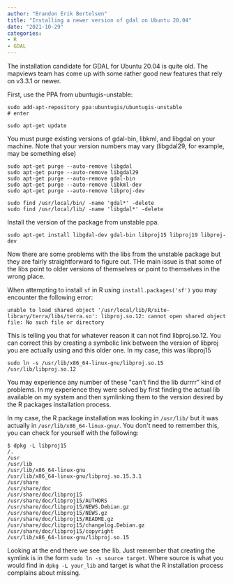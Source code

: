 ```yaml
---
author: "Brandon Erik Bertelsen"
title: "Installing a newer version of gdal on Ubuntu 20.04"
date: "2021-10-29"
categories:
- R
- GDAL
---
```


The installation candidate for GDAL for Ubuntu 20.04 is quite old. The mapviews team has come up with some rather good new features that rely on v3.3.1 or newer. 

First, use the PPA from ubuntugis-unstable:

```{shell}
sudo add-apt-repository ppa:ubuntugis/ubuntugis-unstable
# enter

sudo apt-get update
```

You must purge existing versions of gdal-bin, libkml, and libgdal on your machine. Note that your version numbers may vary (libgdal29, for example, may be something else)

```{shell}
sudo apt-get purge --auto-remove libgdal
sudo apt-get purge --auto-remove libgdal29
sudo apt-get purge --auto-remove gdal-bin
sudo apt-get purge --auto-remove libkml-dev
sudo apt-get purge --auto-remove libproj-dev

sudo find /usr/local/bin/ -name 'gdal*' -delete
sudo find /usr/local/lib/ -name 'libgdal*' -delete
```

Install the version of the package from unstable ppa. 

```{shell}
sudo apt-get install libgdal-dev gdal-bin libproj15 libproj19 libproj-dev
```

Now there are some problems with the libs from the unstable package but they are fairly straightforward to figure out. THe main issue is that some of the libs point to older versions of themselves or point to themselves in the wrong place. 

When attempting to install `sf` in R using `install.packages('sf')` you may encounter the following error: 

```
unable to load shared object '/usr/local/lib/R/site-library/terra/libs/terra.so': libproj.so.12: cannot open shared object file: No such file or directory
```

This is telling you that for whatever reason it can not find libproj.so.12. You can correct this by creating a symbolic link between the version of libproj you are actually using and this older one. In my case, this was libproj15

```
sudo ln -s /usr/lib/x86_64-linux-gnu/libproj.so.15 /usr/lib/libproj.so.12
```

You may experience any number of these "can't find the lib durrrr" kind of problems. In my experience they were solved by first finding the actual lib available on my system and then symlinking them to the version desired by the R packages installation process.

In my case, the R package installation was looking in `/usr/lib/` but it was actually in `/usr/lib/x86_64-linux-gnu/`. You don't need to remember this, you can check for yourself with the following:

```
$ dpkg -L libproj15
/.
/usr
/usr/lib
/usr/lib/x86_64-linux-gnu
/usr/lib/x86_64-linux-gnu/libproj.so.15.3.1
/usr/share
/usr/share/doc
/usr/share/doc/libproj15
/usr/share/doc/libproj15/AUTHORS
/usr/share/doc/libproj15/NEWS.Debian.gz
/usr/share/doc/libproj15/NEWS.gz
/usr/share/doc/libproj15/README.gz
/usr/share/doc/libproj15/changelog.Debian.gz
/usr/share/doc/libproj15/copyright
/usr/lib/x86_64-linux-gnu/libproj.so.15
```

Looking at the end there we see the lib. Just remember that creating the symlink is in the form `sudo ln -s source target`. Where source is what you would find in `dpkg -L your_lib` and target is what the R installation process complains about missing.
